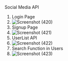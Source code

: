 Social Media API

1. Login Page
2. ![Screenshot (420)](https://github.com/RishabhSaxena45/Social-Media-API/assets/136158506/3c85f1c8-a0bb-4f4d-841a-844c0d826c41)
3. Signup Page
4. ![Screenshot (421)](https://github.com/RishabhSaxena45/Social-Media-API/assets/136158506/3980ab0d-f9ac-4b27-9765-0764ab1b2b6c)
5. UserList API
6. ![Screenshot (422)](https://github.com/RishabhSaxena45/Social-Media-API/assets/136158506/53b142bf-70db-4b83-b129-dd5007e73baa)
7. Search Function in Users
8. ![Screenshot (423)](https://github.com/RishabhSaxena45/Social-Media-API/assets/136158506/2f02e570-0e05-4d38-a63c-848da16f872b)
